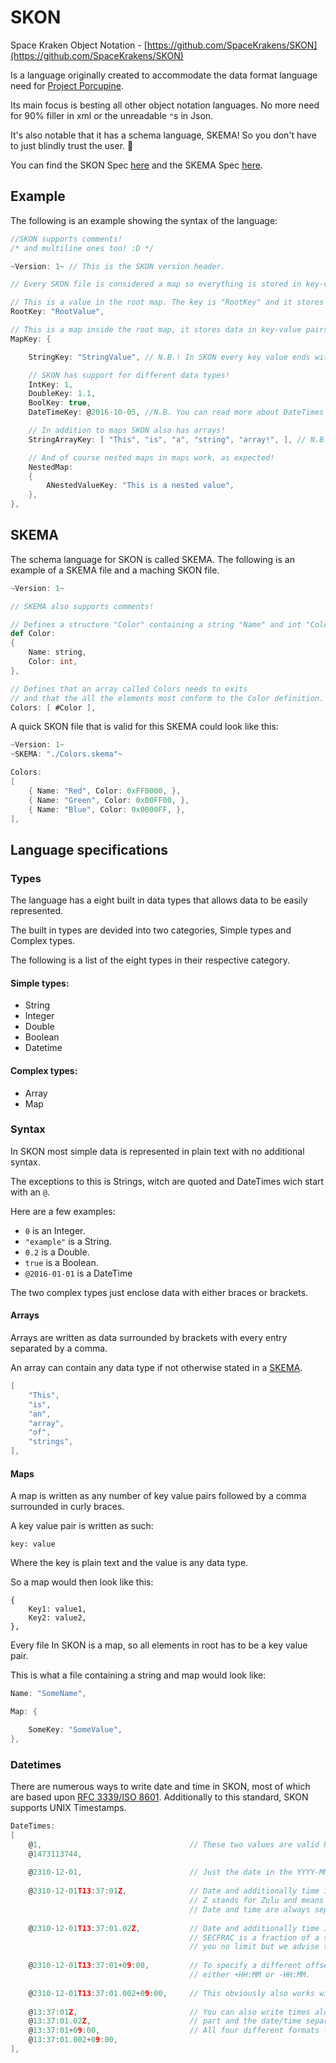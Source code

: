 # SKON
Space Kraken Object Notation - [https://github.com/SpaceKrakens/SKON](https://github.com/SpaceKrakens/SKON)

Is a language originally created to accommodate the data format language need for [Project Porcupine](https://github.com/TeamPorcupine/ProjectPorcupine).

Its main focus is besting all other object notation languages. No more need for 90% filler in xml or the unreadable `"`s in Json.

It's also notable that it has a schema language, SKEMA! So you don't have to just blindly trust the user. :octopus:

You can find the SKON Spec [here](./Spec/SKON%20v1%20Spec.md) and the SKEMA Spec [here](./Spec/SKEMA%20v1%20Spec.md).

## Example

The following is an example showing the syntax of the language:

```c
//SKON supports comments!
/* and multiline ones too! :D */

~Version: 1~ // This is the SKON version header.

// Every SKON file is considered a map so everything is stored in key-value pairs.

// This is a value in the root map. The key is "RootKey" and it stores a string value "RootValue".
RootKey: "RootValue",

// This is a map inside the root map, it stores data in key-value pairs.
MapKey: {

    StringKey: "StringValue", // N.B.! In SKON every key value ends with a comma!! Even if it's the last one!!

    // SKON has support for different data types!
    IntKey: 1,
    DoubleKey: 1.1,
    BoolKey: true,
    DateTimeKey: @2016-10-05, //N.B. You can read more about DateTimes in SKON below!

    // In addition to maps SKON also has arrays!
    StringArrayKey: [ "This", "is", "a", "string", "array!", ], // N.B. Note the comma after the last string!

    // And of course nested maps in maps work, as expected!
    NestedMap:
    {
        ANestedValueKey: "This is a nested value",
    },
},
```

## SKEMA

The schema language for SKON is called SKEMA. The following is an example of a SKEMA file and a maching SKON file.

```scala
~Version: 1~

// SKEMA also supports comments!

// Defines a structure "Color" containing a string "Name" and int "Color"
def Color:
{
    Name: string,
    Color: int,
},

// Defines that an array called Colors needs to exits
// and that the all the elements most conform to the Color definition.
Colors: [ #Color ],
```

A quick SKON file that is valid for this SKEMA could look like this:

```c
~Version: 1~
~SKEMA: "./Colors.skema"~

Colors:
[
    { Name: "Red", Color: 0xFF0000, },
    { Name: "Green", Color: 0x00FF00, },
    { Name: "Blue", Color: 0x0000FF, },
],
```

## Language specifications

### Types

The language has a eight built in data types that allows data to be easily represented.

The built in types are devided into two categories, Simple types and Complex types.

The following is a list of the eight types in their respective category.

#### Simple types:

* String
* Integer
* Double
* Boolean
* Datetime

#### Complex types:
* Array
* Map

### Syntax

In SKON most simple data is represented in plain text with no additional syntax.

The exceptions to this is Strings, witch are quoted and DateTimes wich start with an `@`.

Here are a few examples:

* `0` is an Integer.
* `"example"` is a String.
* `0.2` is a Double.
* `true` is a Boolean.
* `@2016-01-01` is a DateTime



The two complex types just enclose data with either braces or brackets.

#### Arrays

Arrays are written as data surrounded by brackets with every entry separated by a comma.

An array can contain any data type if not otherwise stated in a [SKEMA](./Spec/SKEMA%20v1%20Spec.md).

```c
[
    "This",
    "is",
    "an",
    "array",
    "of",
    "strings",
],
```

#### Maps

A map is written as any number of key value pairs followed by a comma surrounded in curly braces.

A key value pair is written as such:

`key: value`

Where the key is plain text and the value is any data type.

So a map would then look like this:

```
{
    Key1: value1,
    Key2: value2,
},
```

Every file In SKON is a map, so all elements in root has to be a key value pair.

This is what a file containing a string and map would look like:

```c
Name: "SomeName",

Map: {

    SomeKey: "SomeValue",
},
```

### Datetimes

There are numerous ways to write date and time in SKON, most of which are based upon [RFC 3339/ISO 8601](https://tools.ietf.org/html/rfc3339#section-5.6). Additionally to this standard, SKON supports UNIX Timestamps.

```c
DateTimes: 
[
    @1,                                 // These two values are valid UNIX Timestamps.
    @1473113744,
    
    @2310-12-01,                        // Just the date in the YYYY-MM-DD format.
    
    @2310-12-01T13:37:01Z,              // Date and additionally time in the HH:mm:ssZ format.
                                        // Z stands for Zulu and means no difference from UTC.
                                        // Date and time are always separated by a T (for time).
    
    @2310-12-01T13:37:01.02Z,           // Date and additionally time in the HH:mm:ss.SECFRACZ format.
                                        // SECFRAC is a fraction of a second. Technically SKON gives
                                        // you no limit but we advise to stay reasonable.
    
    @2310-12-01T13:37:01+09:00,         // To specify a different offset than UTC+0, substitute Z with
                                        // either +HH:MM or -HH:MM.
    
    @2310-12-01T13:37:01.002+09:00,     // This obviously also works with fractions of seconds.
    
    @13:37:01Z,                         // You can also write times alone by obmitting the date
    @13:37:01.02Z,                      // part and the date/time separator T.
    @13:37:01+09:00,                    // All four different formats for times are supported.
    @13:37:01.002+09:00,
],
```
